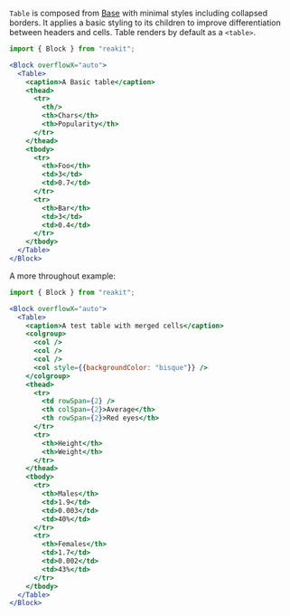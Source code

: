 `Table` is composed from [Base](/components/primitives/base) with minimal styles including collapsed borders.
It applies a basic styling to its children to improve differentiation between headers and cells.
Table renders by default as a `<table>`.

```jsx
import { Block } from "reakit";

<Block overflowX="auto">
  <Table>
    <caption>A Basic table</caption>
    <thead>
      <tr>
        <th/>
        <th>Chars</th>
        <th>Popularity</th>
      </tr>
    </thead>
    <tbody>
      <tr>
        <th>Foo</th>
        <td>3</td>
        <td>0.7</td>
      </tr>
      <tr>
        <th>Bar</th>
        <td>3</td>
        <td>0.4</td>
      </tr>
    </tbody>
  </Table>
</Block>
```

A more throughout example:

```jsx
import { Block } from "reakit";

<Block overflowX="auto">
  <Table>
    <caption>A test table with merged cells</caption>
    <colgroup>
      <col />
      <col />
      <col />
      <col style={{backgroundColor: "bisque"}} />
    </colgroup>
    <thead>
      <tr>
        <td rowSpan={2} />
        <th colSpan={2}>Average</th>
        <th rowSpan={2}>Red eyes</th>
      </tr>
      <tr>
        <th>Height</th>
        <th>Weight</th>
      </tr>
    </thead>
    <tbody>
      <tr>
        <th>Males</th>
        <td>1.9</td>
        <td>0.003</td>
        <td>40%</td>
      </tr>
      <tr>
        <th>Females</th>
        <td>1.7</td>
        <td>0.002</td>
        <td>43%</td>
      </tr>
    </tbody>
  </Table>
</Block>
```
